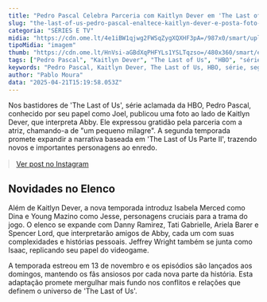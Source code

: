 ```yaml
---
title: "Pedro Pascal Celebra Parceria com Kaitlyn Dever em 'The Last of Us'"
slug: "the-last-of-us-pedro-pascal-enaltece-kaitlyn-dever-e-posta-foto-com-atriz"
categoria: "SÉRIES E TV"
midia: "https://cdn.ome.lt/4e1iBW1qjwg2FWSqZygXQXHF3pA=/987x0/smart/uploads/conteudo/fotos/OMELETE_CAPA_-_2025-04-21T121241.755.png"
tipoMidia: "imagem"
thumb: "https://cdn.ome.lt/HnVsi-aGBdXqPHFYLs1YSLTqzso=/480x360/smart/extras/conteudos/omelete_THUMB_-_2025-04-21T121210.833.png"
tags: ["Pedro Pascal", "Kaitlyn Dever", "The Last of Us", "HBO", "série", "segunda temporada", "novos episódios"]
keywords: "Pedro Pascal, Kaitlyn Dever, The Last of Us, HBO, série, segunda temporada, novos episódios"
author: "Pablo Moura"
data: "2025-04-21T15:19:58.053Z"
---
```


Nos bastidores de 'The Last of Us', série aclamada da HBO, Pedro Pascal, conhecido por seu papel como Joel, publicou uma foto ao lado de Kaitlyn Dever, que interpreta Abby. Ele expressou gratidão pela parceria com a atriz, chamando-a de "um pequeno milagre". A segunda temporada promete expandir a narrativa baseada em 'The Last of Us Parte II', trazendo novos e importantes personagens ao enredo.

<blockquote class="instagram-media" data-instgrm-permalink="https://www.instagram.com/p/DIsnfw9uzpL/" data-instgrm-version="14" style="width:100%; max-width:540px; margin:1rem auto;"><a href="https://www.instagram.com/p/DIsnfw9uzpL/">Ver post no Instagram</a></blockquote>

## Novidades no Elenco

Além de Kaitlyn Dever, a nova temporada introduz Isabela Merced como Dina e Young Mazino como Jesse, personagens cruciais para a trama do jogo. O elenco se expande com Danny Ramirez, Tati Gabrielle, Ariela Barer e Spencer Lord, que interpretarão amigos de Abby, cada um com suas complexidades e histórias pessoais. Jeffrey Wright também se junta como Isaac, replicando seu papel do videogame.

A temporada estreou em 13 de novembro e os episódios são lançados aos domingos, mantendo os fãs ansiosos por cada nova parte da história. Esta adaptação promete mergulhar mais fundo nos conflitos e relações que definem o universo de 'The Last of Us'.